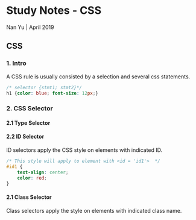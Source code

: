 # Study Notes - CSS
Nan Yu | April 2019   
  
## CSS

### 1. Intro

A CSS rule is usually consisted by a selection and several css statements.
```css
/* selector {stmt1; stmt2}*/
h1 {color: blue; font-size: 12px;}
```

### 2. CSS Selector
#### 2.1 Type Selector

#### 2.2 ID Selector 
ID selectors apply the CSS style on elements with indicated ID.
```css
/* This style will apply to element with <id = 'id1'>  */
#id1 {
	text-align: center;
	color: red;
}
```

#### 2.1 Class Selector
Class selectors apply the style on elements with indicated class name.


<!--stackedit_data:
eyJoaXN0b3J5IjpbLTEzNjExNDQ3ODMsLTg0NTI2NzY2MywxND
E5NDE5OTg5XX0=
-->